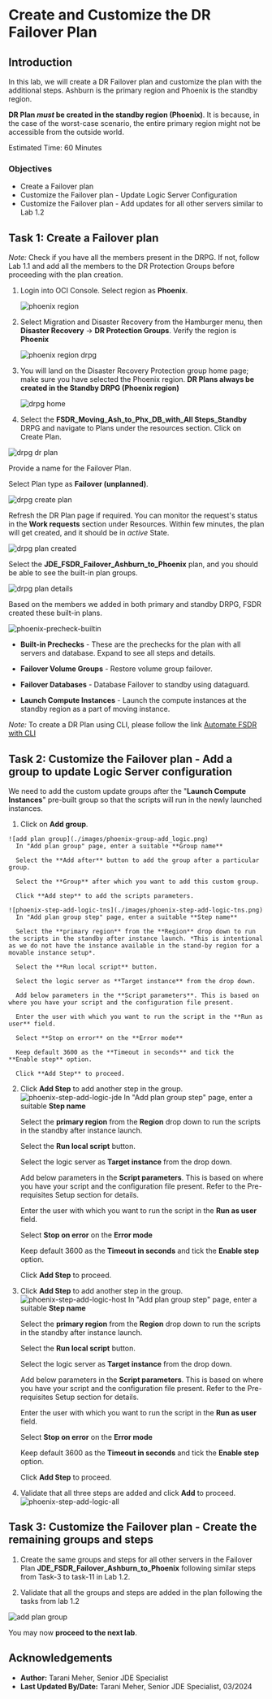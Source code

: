 # Create and Customize the DR Failover Plan

## Introduction

In this lab, we will create a DR Failover plan and customize the plan with the additional steps. Ashburn is the primary region and Phoenix is the standby region.

**DR Plan *must* be created in the standby region (Phoenix)**. It is because, in the case of the worst-case scenario, the entire primary region might not be accessible from the outside world.

Estimated Time: 60 Minutes

### Objectives

- Create a Failover plan
- Customize the Failover plan - Update Logic Server Configuration
- Customize the Failover plan - Add updates for all other servers similar to Lab 1.2


## Task 1: Create a Failover plan

*Note:* Check if you have all the members present in the DRPG. If not, follow Lab 1.1 and add all the members to the DR Protection Groups before proceeding with the plan creation. 

1. Login into OCI Console. Select region as **Phoenix**.

   ![phoenix region](./images/phoenix-region1.png)

2. Select Migration and Disaster Recovery from the Hamburger menu, then **Disaster Recovery** -> **DR Protection Groups**. Verify the region is **Phoenix**

    ![phoenix region drpg](./images/phoenix-drpgpage.png)

3. You will land on the Disaster Recovery Protection group home page; make sure you have selected the Phoenix region. **DR Plans always be created in the Standby DRPG (Phoenix region)**

    ![drpg home](./images/phoenix-drpg.png)

4. Select the **FSDR\_Moving\_Ash\_to\_Phx\_DB\_with\_All Steps\_Standby** DRPG and navigate to Plans under the resources section. Click on Create Plan.

  ![drpg dr plan](./images/phoenix-drplan.png)

  Provide a name for the Failover Plan.

  Select Plan type as **Failover (unplanned)**.

  ![drpg create plan](./images/phoenix-create-drplan.png)

  Refresh the DR Plan page if required. You can monitor the request's status in the **Work requests** section under Resources. Within few minutes, the plan will get created, and it should be in *active* State.

  ![drpg plan created](./images/phoenix-drplan-created.png)

  Select the **JDE\_FSDR\_Failover\_Ashburn\_to\_Phoenix** plan, and you should be able to see the built-in plan groups.

  ![drpg plan details](./images/phoenix-drplan-details.png)

  Based on the members we added in both primary and standby DRPG, FSDR created these built-in plans.
  
  ![phoenix-precheck-builtin](./images/phoenix-precheck-builtin.png)

  - **Built-in Prechecks** - These are the prechecks for the plan with all servers and database. Expand to see all steps and details.

  - **Failover Volume Groups** - Restore volume group failover.

  - **Failover Databases** - Database Failover to standby using dataguard.

  - **Launch Compute Instances** - Launch the compute instances at the standby region as a part of moving instance.

  *Note:* To create a DR Plan using CLI, please follow the link [Automate FSDR with CLI](https://docs.oracle.com/en/learn/full-stack-dr-oci-cli-command/#introduction)

## Task 2: Customize the Failover plan - Add a group to update Logic Server configuration

We need to add the custom update groups after the "**Launch Compute Instances**" pre-built group so that the scripts will run in the newly launched instances.

  1. Click on **Add group**.

    ![add plan group](./images/phoenix-group-add_logic.png)
      In "Add plan group" page, enter a suitable **Group name**

      Select the **Add after** button to add the group after a particular group.
      
      Select the **Group** after which you want to add this custom group.

      Click **Add step** to add the scripts parameters. 

    ![phoenix-step-add-logic-tns](./images/phoenix-step-add-logic-tns.png)
      In "Add plan group step" page, enter a suitable **Step name**

      Select the **primary region** from the **Region** drop down to run the scripts in the standby after instance launch. *This is intentional as we do not have the instance available in the stand-by region for a movable instance setup*.

      Select the **Run local script** button.

      Select the logic server as **Target instance** from the drop down.

      Add below parameters in the **Script parameters**. This is based on where you have your script and the configuration file present.

      Enter the user with which you want to run the script in the **Run as user** field. 

      Select **Stop on error** on the **Error mode**

      Keep default 3600 as the **Timeout in seconds** and tick the **Enable step** option.

      Click **Add Step** to proceed. 

  2. Click **Add Step** to add another step in the group. 
    ![phoenix-step-add-logic-jde](./images/phoenix-step-add-logic-jde.png)
    In "Add plan group step" page, enter a suitable **Step name**

      Select the **primary region** from the **Region** drop down to run the scripts in the standby after instance launch.

      Select the **Run local script** button.

      Select the logic server as **Target instance** from the drop down.

      Add below parameters in the **Script parameters**. This is based on where you have your script and the configuration file present. Refer to the Pre-requisites Setup section for details.

      Enter the user with which you want to run the script in the **Run as user** field.

      Select **Stop on error** on the **Error mode**

      Keep default 3600 as the **Timeout in seconds** and tick the **Enable step** option.

      Click **Add Step** to proceed.

  3. Click **Add Step** to add another step in the group. 
    ![phoenix-step-add-logic-host](./images/phoenix-step-add-logic-host.png)
    In "Add plan group step" page, enter a suitable **Step name**

      Select the **primary region** from the **Region** drop down to run the scripts in the standby after instance launch.

      Select the **Run local script** button.

      Select the logic server as **Target instance** from the drop down.

      Add below parameters in the **Script parameters**. This is based on where you have your script and the configuration file present. Refer to the Pre-requisites Setup section for details.

      Enter the user with which you want to run the script in the **Run as user** field.

      Select **Stop on error** on the **Error mode**

      Keep default 3600 as the **Timeout in seconds** and tick the **Enable step** option.

      Click **Add Step** to proceed.

  4. Validate that all three steps are added and click **Add** to proceed.
  ![phoenix-step-add-logic-all](./images/phoenix-step-add-logic-all.png)


## Task 3: Customize the Failover plan - Create the remaining groups and steps
  
  1. Create the same groups and steps for all other servers in the Failover Plan **JDE\_FSDR\_Failover\_Ashburn\_to\_Phoenix** following similar steps from Task-3 to task-11 in Lab 1.2.

  2. Validate that all the groups and steps are added in the plan following the tasks from lab 1.2

  ![add plan group](./images/phoenix-group-add_all.png)
      
  You may now **proceed to the next lab**.

## Acknowledgements

- **Author:** Tarani Meher, Senior JDE Specialist
- **Last Updated By/Date:** Tarani Meher, Senior JDE Specialist, 03/2024